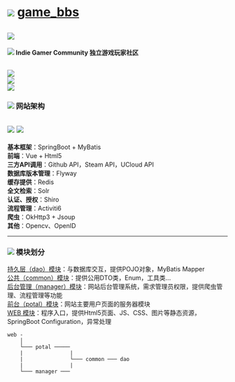 # ![](http://www.joefgame.com/imgs/personal.png) [game_bbs](http://www.joefgame.com)
![](https://img.shields.io/badge/Status-%E8%BF%90%E8%A1%8C%E4%B8%AD-green?style=for-the-badge&logo=appveyor)
---

#### ![](http://www.joefgame.com/imgs/find.png) Indie Gamer Community 独立游戏玩家社区
![](https://img.shields.io/badge/-%E7%8B%AC%E7%AB%8B%E6%B8%B8%E6%88%8F-red?style=social&logo=appveyor)  
![](https://img.shields.io/badge/-Steam%E6%95%B0%E6%8D%AE%E5%BA%93-orange?style=social&logo=appveyor)  
![](https://img.shields.io/badge/-%E7%A4%BE%E5%8C%BA-yellow?style=social&logo=appveyor)  
---
### ![](http://www.joefgame.com/imgs/search-pix.png) 网站架构  
![](https://img.shields.io/badge/%E6%9C%8D%E5%8A%A1%E5%99%A8%E8%AF%AD%E8%A8%80-Java-orange?style=flat&logo=appveyor)
![](https://img.shields.io/badge/%E6%9C%8D%E5%8A%A1%E6%8F%90%E4%BE%9B-Nginx/1.17.9-blue?style=flat&logo=appveyor)
---
**基本框架**：SpringBoot + MyBatis  
**前端**：Vue + Html5  
**三方API调用**：Github API，Steam API，UCloud API  
**数据库版本管理**：Flyway    
**缓存提供**：Redis  
**全文检索**：Solr    
**认证、授权**：Shiro  
**流程管理**：Activiti6  
**爬虫**：OkHttp3 + Jsoup  
**其他**：Opencv、OpenID  

---

### ![](http://www.joefgame.com/imgs/notify.png) 模块划分
[持久层（dao）模块](https://github.com/Joezeo/JOEF-GAME/tree/master/JoefGame-dao)：与数据库交互，提供POJO对象，MyBatis Mapper  
[公共（common）模块](https://github.com/Joezeo/JOEF-GAME/tree/master/JoefGame-common)：提供公用DTO类，Enum，工具类...  
[后台管理（manager）模块](https://github.com/Joezeo/JOEF-GAME/tree/master/JoefGame-manager)：网站后台管理系统，需求管理员权限，提供爬虫管理、流程管理等功能  
[前台（potal）模块](https://github.com/Joezeo/JOEF-GAME/tree/master/JoefGame-potal)：网站主要用户页面的服务器模块  
[WEB 模块](https://github.com/Joezeo/JOEF-GAME/tree/master/JoefGame-web)：程序入口，提供Html5页面、JS、CSS、图片等静态资源，SpringBoot Configuration，异常处理  
```
web -
    │
    └─── potal ─────
    |               |
    |               └─── common ─── dao
    |               |
    └─── manager ───
```


